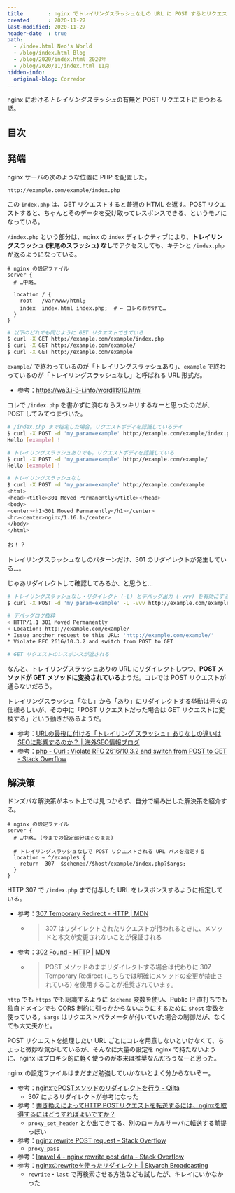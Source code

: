 ```yaml
---
title        : nginx でトレイリングスラッシュなしの URL に POST するとリクエストボディが欠落する
created      : 2020-11-27
last-modified: 2020-11-27
header-date  : true
path:
  - /index.html Neo's World
  - /blog/index.html Blog
  - /blog/2020/index.html 2020年
  - /blog/2020/11/index.html 11月
hidden-info:
  original-blog: Corredor
---
```


nginx における*トレイリングスラッシュ*の有無と POST リクエストにまつわる話。

## 目次

## 発端

nginx サーバの次のような位置に PHP を配置した。

```
http://example.com/example/index.php
```

この `index.php` は、GET リクエストすると普通の HTML を返す。POST リクエストすると、ちゃんとそのデータを受け取ってレスポンスできる、というモノになっている。

`/index.php` という部分は、nginx の `index` ディレクティブにより、**トレイリングスラッシュ (末尾のスラッシュ) なし**でアクセスしても、キチンと `/index.php` が返るようになっている。

```nginx
# nginx の設定ファイル
server {
  # …中略…
  
  location / {
    root   /var/www/html;
    index  index.html index.php;  # ← コレのおかげで…
  }
}
```

```bash
# 以下のどれでも同じように GET リクエストできている
$ curl -X GET http://example.com/example/index.php
$ curl -X GET http://example.com/example/
$ curl -X GET http://example.com/example
```

`example/` で終わっているのが「トレイリングスラッシュあり」、`example` で終わっているのが「トレイリングスラッシュなし」と呼ばれる URL 形式だ。

- 参考：<https://wa3.i-3-i.info/word11910.html>

コレで `/index.php` を書かずに済むならスッキリするなーと思ったのだが、POST してみてつまづいた。

```bash
# /index.php まで指定した場合。リクエストボディを認識しているテイ
$ curl -X POST -d 'my_param=example' http://example.com/example/index.php
Hello [example] !

# トレイリングスラッシュありでも。リクエストボディを認識している
$ curl -X POST -d 'my_param=example' http://example.com/example/
Hello [example] !

# トレイリングスラッシュなし
$ curl -X POST -d 'my_param=example' http://example.com/example
<html>
<head><title>301 Moved Permanently</title></head>
<body>
<center><h1>301 Moved Permanently</h1></center>
<hr><center>nginx/1.16.1</center>
</body>
</html>
```

お！？

トレイリングスラッシュなしのパターンだけ、301 のリダイレクトが発生している…。

じゃあリダイレクトして確認してみるか、と思うと…

```bash
# トレイリングスラッシュなし・リダイレクト (-L) とデバッグ出力 (-vvv) を有効にする
$ curl -X POST -d 'my_param=example' -L -vvv http://example.com/example

# デバッグログ抜粋
< HTTP/1.1 301 Moved Permanently
< Location: http://example.com/example/
* Issue another request to this URL: 'http://example.com/example/'
* Violate RFC 2616/10.3.2 and switch from POST to GET

# GET リクエストのレスポンスが返される
```

なんと、トレイリングスラッシュありの URL にリダイレクトしつつ、**POST メソッドが GET メソッドに変換されている**ようだ。コレでは POST リクエストが通らないだろう。

トレイリングスラッシュ「なし」から「あり」にリダイレクトする挙動は元々の仕様らしいが、その中に「POST リクエストだった場合は GET リクエストに変換する」という動きがあるようだ。

- 参考：[URLの最後に付ける「トレイリング スラッシュ」ありなしの違いはSEOに影響するのか？ | 海外SEO情報ブログ](https://www.suzukikenichi.com/blog/differences-between-trailing-slash-and-non-trailing-slash/)
- 参考：[php - Curl : Violate RFC 2616/10.3.2 and switch from POST to GET - Stack Overflow](https://stackoverflow.com/questions/8156073/curl-violate-rfc-2616-10-3-2-and-switch-from-post-to-get)

## 解決策

ドンズバな解決策がネット上では見つからず、自分で編み出した解決策を紹介する。

```nginx
# nginx の設定ファイル
server {
  # …中略… (今までの設定部分はそのまま)
  
  # トレイリングスラッシュなしで POST リクエストされる URL パスを指定する
  location ~ ^/example$ {
    return  307  $scheme://$host/example/index.php?$args;
  }
}
```

HTTP 307 で `/index.php` まで付与した URL をレスポンスするように指定している。

- 参考：[307 Temporary Redirect - HTTP | MDN](https://developer.mozilla.org/ja/docs/Web/HTTP/Status/307)
  - > 307 はリダイレクトされたリクエストが行われるときに、メソッドと本文が変更されないことが保証される
- 参考：[302 Found - HTTP | MDN](https://developer.mozilla.org/ja/docs/Web/HTTP/Status/302)
  - > POST メソッドのままリダイレクトする場合は代わりに 307 Temporary Redirect (こちらでは明確にメソッドの変更が禁止されている) を使用することが推奨されています。

`http` でも `https` でも認識するように `$scheme` 変数を使い、Public IP 直打ちでも独自ドメインでも CORS 制約に引っかからないようにするために `$host` 変数を使っている。`$args` はリクエストパラメータが付いていた場合の制御だが、なくても大丈夫かと。

POST リクエストを処理したい URL ごとにコレを用意しないといけなくて、ちょっと微妙な気がしているが、そんなに大量の設定を nginx で持たないように、nginx はプロキシ的に軽く使うのが本来は推奨なんだろうなーと思った。

nginx の設定ファイルはまだまだ勉強していかないとよく分からないぞー。

- 参考：[nginxでPOSTメソッドのリダイレクトを行う - Qiita](https://qiita.com/pickles/items/6ac6ade6d51d30c63d65)
  - 307 によるリダイレクトが参考になった
- 参考：[書き換えによってHTTP POSTリクエストを転送するには、nginxを取得するにはどうすればよいですか？](https://qastack.jp/server/312111/how-do-i-get-nginx-to-forward-http-post-requests-via-rewrite)
  - `proxy_set_header` とか出てきてる、別のローカルサーバに転送する前提っぽい
- 参考：[nginx rewrite POST request - Stack Overflow](https://stackoverflow.com/questions/42809659/nginx-rewrite-post-request)
  - `proxy_pass`
- 参考：[laravel 4 - nginx rewrite post data - Stack Overflow](https://stackoverflow.com/questions/27795068/nginx-rewrite-post-data)
- 参考：[nginxのrewriteを使ったリダイレクト | Skyarch Broadcasting](https://www.skyarch.net/blog/?p=7088)
  - `rewrite`・`last` で再検索させる方法なども試したが、キレイにいかなかった
